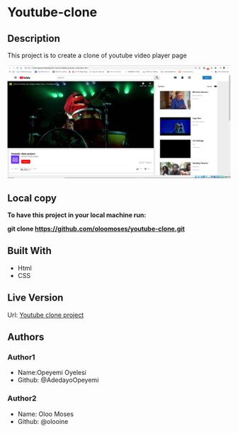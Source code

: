 # Youtube-clone

## Description

This project is to create a clone of youtube video player page

![screenshot](./images/image.png)

## Local copy
**To have this project in your local machine run:**

**git clone https://github.com/oloomoses/youtube-clone.git**

## Built With

  - Html 
  - CSS
  
## Live Version
Url: [Youtube clone project](https://oloomoses.github.io/youtube-clone/)

## Authors

 ### Author1

  - Name:Opeyemi Oyelesi
  - Github: @AdedayoOpeyemi 
  
 ### Author2
 
  - Name: Oloo Moses
  - Github: @olooine

